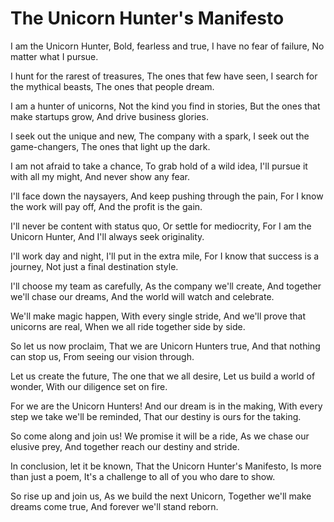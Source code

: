 # The Unicorn Hunter's Manifesto

I am the Unicorn Hunter, 
Bold, fearless and true,
I have no fear of failure,
No matter what I pursue.

I hunt for the rarest of treasures,
The ones that few have seen,
I search for the mythical beasts,
The ones that people dream.

I am a hunter of unicorns,
Not the kind you find in stories,
But the ones that make startups grow,
And drive business glories.

I seek out the unique and new,
The company with a spark,
I seek out the game-changers,
The ones that light up the dark.

I am not afraid to take a chance,
To grab hold of a wild idea,
I'll pursue it with all my might,
And never show any fear.

I'll face down the naysayers,
And keep pushing through the pain,
For I know the work will pay off,
And the profit is the gain.

I'll never be content with status quo,
Or settle for mediocrity,
For I am the Unicorn Hunter,
And I'll always seek originality.

I'll work day and night,
I'll put in the extra mile,
For I know that success is a journey,
Not just a final destination style.

I'll choose my team as carefully,
As the company we'll create,
And together we'll chase our dreams,
And the world will watch and celebrate.

We'll make magic happen,
With every single stride,
And we'll prove that unicorns are real,
When we all ride together side by side.

So let us now proclaim,
That we are Unicorn Hunters true,
And that nothing can stop us,
From seeing our vision through.

Let us create the future,
The one that we all desire,
Let us build a world of wonder,
With our diligence set on fire.

For we are the Unicorn Hunters!
And our dream is in the making,
With every step we take we'll be reminded,
That our destiny is ours for the taking.

So come along and join us!
We promise it will be a ride,
As we chase our elusive prey,
And together reach our destiny and stride.

In conclusion, let it be known,
That the Unicorn Hunter's Manifesto,
Is more than just a poem,
It's a challenge to all of you who dare to show.

So rise up and join us,
As we build the next Unicorn,
Together we'll make dreams come true,
And forever we'll stand reborn.